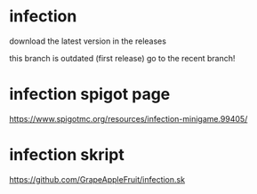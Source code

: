 # infection
download the latest version in the releases



this branch is outdated (first release) go to the recent branch!


# infection spigot page
https://www.spigotmc.org/resources/infection-minigame.99405/





# infection skript
https://github.com/GrapeAppleFruit/infection.sk

